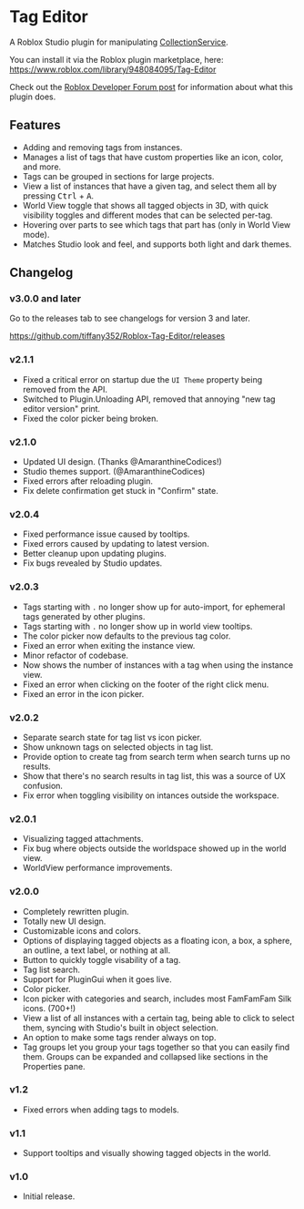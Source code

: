 # Tag Editor

A Roblox Studio plugin for manipulating [CollectionService](https://create.roblox.com/docs/reference/engine/classes/CollectionService).

You can install it via the Roblox plugin marketplace, here: https://www.roblox.com/library/948084095/Tag-Editor

Check out the [Roblox Developer Forum post](https://devforum.roblox.com/t/tag-editor-plugin/101133) for information about what this plugin does.

## Features

- Adding and removing tags from instances.
- Manages a list of tags that have custom properties like an icon, color, and more.
- Tags can be grouped in sections for large projects.
- View a list of instances that have a given tag, and select them all by pressing <kbd>Ctrl</kbd> + <kbd>A</kbd>.
- World View toggle that shows all tagged objects in 3D, with quick visibility toggles and different modes that can be selected per-tag.
- Hovering over parts to see which tags that part has (only in World View mode).
- Matches Studio look and feel, and supports both light and dark themes.

## Changelog

### v3.0.0 and later

Go to the releases tab to see changelogs for version 3 and later.

https://github.com/tiffany352/Roblox-Tag-Editor/releases

### v2.1.1

- Fixed a critical error on startup due the `UI Theme` property being removed from the API.
- Switched to Plugin.Unloading API, removed that annoying "new tag editor version" print.
- Fixed the color picker being broken.

### v2.1.0

- Updated UI design. (Thanks @AmaranthineCodices!)
- Studio themes support. (@AmaranthineCodices)
- Fixed errors after reloading plugin.
- Fix delete confirmation get stuck in "Confirm" state.

### v2.0.4

- Fixed performance issue caused by tooltips.
- Fixed errors caused by updating to latest version.
- Better cleanup upon updating plugins.
- Fix bugs revealed by Studio updates.

### v2.0.3

- Tags starting with `.` no longer show up for auto-import, for ephemeral tags generated by other plugins.
- Tags starting with `.` no longer show up in world view tooltips.
- The color picker now defaults to the previous tag color.
- Fixed an error when exiting the instance view.
- Minor refactor of codebase.
- Now shows the number of instances with a tag when using the instance view.
- Fixed an error when clicking on the footer of the right click menu.
- Fixed an error in the icon picker.

### v2.0.2

- Separate search state for tag list vs icon picker.
- Show unknown tags on selected objects in tag list.
- Provide option to create tag from search term when search turns up no results.
- Show that there's no search results in tag list, this was a source of UX confusion.
- Fix error when toggling visibility on intances outside the workspace.

### v2.0.1

- Visualizing tagged attachments.
- Fix bug where objects outside the worldspace showed up in the world view.
- WorldView performance improvements.

### **v2.0.0**

- Completely rewritten plugin.
- Totally new UI design.
- Customizable icons and colors.
- Options of displaying tagged objects as a floating icon, a box, a sphere, an outline, a text label, or nothing at all.
- Button to quickly toggle visability of a tag.
- Tag list search.
- Support for PluginGui when it goes live.
- Color picker.
- Icon picker with categories and search, includes most FamFamFam Silk icons. (700+!)
- View a list of all instances with a certain tag, being able to click to select them, syncing with Studio's built in object selection.
- An option to make some tags render always on top.
- Tag groups let you group your tags together so that you can easily find them. Groups can be expanded and collapsed like sections in the Properties pane.

### v1.2
- Fixed errors when adding tags to models.
### v1.1
- Support tooltips and visually showing tagged objects in the world.
### v1.0
- Initial release.
